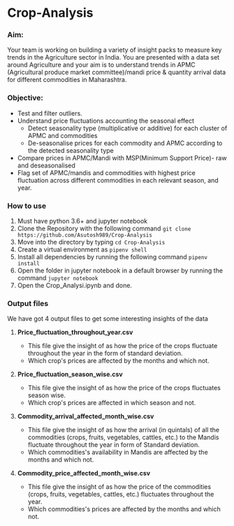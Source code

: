 # Crop-Analysis

### Aim:

Your team is working on building a variety of insight packs to measure key trends in the Agriculture sector in India. You are presented with a data set around Agriculture and your aim is to understand trends in APMC (Agricultural produce market committee)/mandi price & quantity arrival data for different commodities in Maharashtra.

### Objective:

- Test and filter outliers.
- Understand price fluctuations accounting the seasonal effect
    - Detect seasonality type (multiplicative or additive) for each cluster of APMC and commodities
    - De-seasonalise prices for each commodity and APMC according to the detected seasonality type
- Compare prices in APMC/Mandi with MSP(Minimum Support Price)- raw and deseasonalised
- Flag set of APMC/mandis and commodities with highest price fluctuation across different commodities in each relevant season, and year.

### How to use
1. Must have python 3.6+ and jupyter notebook
2. Clone the Repository with the following command
  `git clone https://github.com/Asutosh989/Crop-Analysis`
3. Move into the directory by typing
  `cd Crop-Analysis`
4. Create a virtual environment as
  `pipenv shell`
5. Install all dependencies by running the following command
  `pipenv install`
6. Open the folder in jupyter notebook in a default browser by running the command
  `jupyter notebook`
7. Open the Crop_Analysi.ipynb and done.

### Output files
We have got 4 output files to get some interesting insights of the data

1. **Price_fluctuation_throughout_year.csv**
    - This file give the insight of as how the price of the crops fluctuate throughout the year in the form of standard deviation.
    - Which crop's prices are affected by the months and which not.
  

2. **Price_fluctuation_season_wise.csv**
    - This file give the insight of as how the price of the crops fluctuates season wise.
    - Which crop's prices are affected in which season and not.
  

3. **Commodity_arrival_affected_month_wise.csv**
    - This file give the insight of as how the arrival (in quintals) of all the commodities (crops, fruits, vegetables, cattles, etc.) to the Mandis fluctuate throughout the year in form of Standard deviation. 
    - Which commodities's availability in Mandis are affected by the months and which not.


4. **Commodity_price_affected_month_wise.csv**
    - This file give the insight of as how the price of the commodities (crops, fruits, vegetables, cattles, etc.) fluctuates throughout the year.
    - Which commodities's prices are affected by the months and which not.
